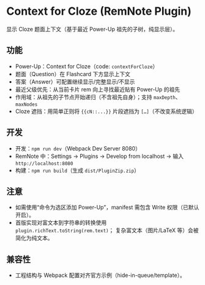 # Context for Cloze (RemNote Plugin)

显示 Cloze 题面上下文（基于最近 Power-Up 祖先的子树，纯显示层）。

## 功能
- Power-Up：Context for Cloze（code: `contextForCloze`）
- 题面（Question）在 Flashcard 下方显示上下文
- 答案（Answer）可配置继续显示/完整显示/不显示
- 最近父级优先：从当前卡片 rem 向上寻找最近贴有 Power-Up 的祖先
- 作用域：从祖先的子节点开始递归（不含祖先自身）；支持 `maxDepth`、`maxNodes`
- Cloze 遮挡：用简单正则将 `{{cN::...}}` 片段遮挡为 `[…]`（不改变系统逻辑）

## 开发
- 开发：`npm run dev`（Webpack Dev Server 8080）
- RemNote 中：Settings → Plugins → Develop from localhost → 输入 `http://localhost:8080`
- 构建：`npm run build`（生成 `dist/PluginZip.zip`）

## 注意
- 如需使用“命令为选区添加 Power-Up”，manifest 需包含 Write 权限（已默认开启）。
- 首版实现对富文本到字符串的转换使用 `plugin.richText.toString(rem.text)`；
  复杂富文本（图片/LaTeX 等）会被简化为纯文本。

## 兼容性
- 工程结构与 Webpack 配置对齐官方示例（hide-in-queue/template）。

